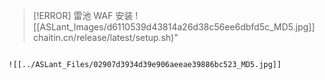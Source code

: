 > [!ERROR] 雷池 WAF 安装
![[ASLant_Images/d6110539d43814a26d38c56ee6dbfd5c_MD5.jpg]]
[](../ASLant_Files/d6110539d43814a26d38c56ee6dbfd5c_MD5.jpg)chaitin.cn/release/latest/setup.sh)"
```

![[../ASLant_Files/02907d3934d39e906aeeae39886bc523_MD5.jpg]]